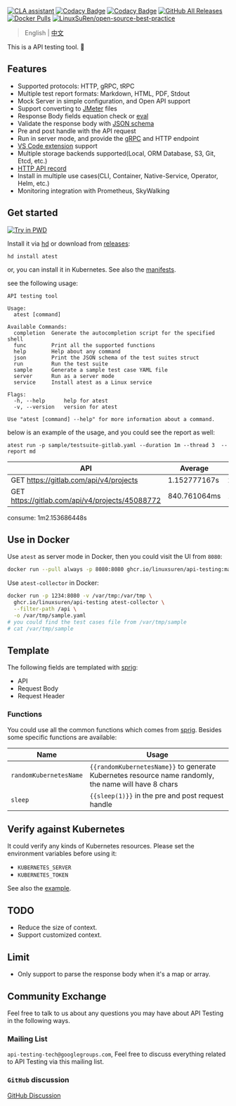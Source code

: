 [![CLA assistant](https://cla-assistant.io/readme/badge/LinuxSuRen/api-testing)](https://cla-assistant.io/LinuxSuRen/api-testing)
[![Codacy Badge](https://app.codacy.com/project/badge/Grade/3f16717cd6f841118006f12c346e9341)](https://app.codacy.com/gh/LinuxSuRen/api-testing/dashboard?utm_source=gh&utm_medium=referral&utm_content=&utm_campaign=Badge_grade)
[![Codacy Badge](https://app.codacy.com/project/badge/Coverage/3f16717cd6f841118006f12c346e9341)](https://app.codacy.com/gh/LinuxSuRen/api-testing/dashboard?utm_source=gh&utm_medium=referral&utm_content=&utm_campaign=Badge_grade)
[![GitHub All Releases](https://img.shields.io/github/downloads/linuxsuren/api-testing/total)](https://tooomm.github.io/github-release-stats/?username=linuxsuren&repository=api-testing)
[![Docker Pulls](https://img.shields.io/docker/pulls/linuxsuren/api-testing)](https://hub.docker.com/r/linuxsuren/api-testing)
[![LinuxSuRen/open-source-best-practice](https://img.shields.io/static/v1?label=OSBP&message=%E5%BC%80%E6%BA%90%E6%9C%80%E4%BD%B3%E5%AE%9E%E8%B7%B5&color=blue)](https://github.com/LinuxSuRen/open-source-best-practice)

> English | [中文](README-ZH.md)

This is a API testing tool. 🚀

## Features

* Supported protocols: HTTP, gRPC, tRPC
* Multiple test report formats: Markdown, HTML, PDF, Stdout
* Mock Server in simple configuration, and Open API support
* Support converting to [JMeter](https://jmeter.apache.org/) files
* Response Body fields equation check or [eval](https://expr.medv.io/)
* Validate the response body with [JSON schema](https://json-schema.org/)
* Pre and post handle with the API request
* Run in server mode, and provide the [gRPC](pkg/server/server.proto) and HTTP endpoint
* [VS Code extension](https://github.com/LinuxSuRen/vscode-api-testing) support
* Multiple storage backends supported(Local, ORM Database, S3, Git, Etcd, etc.)
* [HTTP API record](https://github.com/LinuxSuRen/atest-ext-collector)
* Install in multiple use cases(CLI, Container, Native-Service, Operator, Helm, etc.)
* Monitoring integration with Prometheus, SkyWalking

## Get started

[![Try in PWD](https://github.com/play-with-docker/stacks/raw/cff22438cb4195ace27f9b15784bbb497047afa7/assets/images/button.png)](http://play-with-docker.com?stack=https://raw.githubusercontent.com/LinuxSuRen/api-testing/master/docs/manifests/docker-compose.yml)

Install it via [hd](https://github.com/LinuxSuRen/http-downloader) or download from [releases](https://github.com/LinuxSuRen/api-testing/releases):

```shell
hd install atest
```

or, you can install it in Kubernetes. See also the [manifests](docs/manifests/kubernetes/default/manifest.yaml).

see the following usage:

```shell
API testing tool

Usage:
  atest [command]

Available Commands:
  completion  Generate the autocompletion script for the specified shell
  func        Print all the supported functions
  help        Help about any command
  json        Print the JSON schema of the test suites struct
  run         Run the test suite
  sample      Generate a sample test case YAML file
  server      Run as a server mode
  service     Install atest as a Linux service

Flags:
  -h, --help      help for atest
  -v, --version   version for atest

Use "atest [command] --help" for more information about a command.
```

below is an example of the usage, and you could see the report as well:

`atest run -p sample/testsuite-gitlab.yaml --duration 1m --thread 3  --report md`

| API | Average | Max | Min | Count | Error |
|---|---|---|---|---|---|
| GET https://gitlab.com/api/v4/projects | 1.152777167s | 2.108680194s | 814.928496ms | 99 | 0 |
| GET https://gitlab.com/api/v4/projects/45088772 | 840.761064ms | 1.487285371s | 492.583066ms | 10 | 0 |
consume: 1m2.153686448s

## Use in Docker

Use `atest` as server mode in Docker, then you could visit the UI from `8080`:

```bash
docker run --pull always -p 8080:8080 ghcr.io/linuxsuren/api-testing:master
```

Use `atest-collector` in Docker:

```bash
docker run -p 1234:8080 -v /var/tmp:/var/tmp \
  ghcr.io/linuxsuren/api-testing atest-collector \
  --filter-path /api \
  -o /var/tmp/sample.yaml
# you could find the test cases file from /var/tmp/sample
# cat /var/tmp/sample
```

## Template

The following fields are templated with [sprig](http://masterminds.github.io/sprig/):

* API
* Request Body
* Request Header

### Functions

You could use all the common functions which comes from [sprig](http://masterminds.github.io/sprig/). Besides some specific functions are available:

| Name | Usage |
|---|---|
| `randomKubernetesName` | `{{randomKubernetesName}}` to generate Kubernetes resource name randomly, the name will have 8  chars |
| `sleep` | `{{sleep(1)}}` in the pre and post request handle |

## Verify against Kubernetes

It could verify any kinds of Kubernetes resources. Please set the environment variables before using it:

* `KUBERNETES_SERVER`
* `KUBERNETES_TOKEN`

See also the [example](sample/kubernetes.yaml).

## TODO

* Reduce the size of context.
* Support customized context.

## Limit

* Only support to parse the response body when it's a map or array.

## Community Exchange

Feel free to talk to us about any questions you may have about API Testing in the following ways.

### Mailing List

`api-testing-tech@googlegroups.com`, Feel free to discuss everything related to API Testing via this mailing list.

### `GitHub` discussion

[GitHub Discussion](https://github.com/LinuxSuRen/api-testing/discussions/new/choose)
